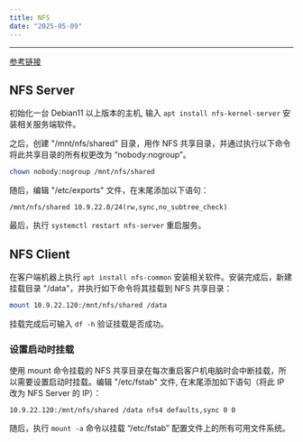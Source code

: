 ```yaml
---
title: NFS
date: "2025-05-09"
---
```


---

[参考链接](https://cn.linux-console.net/?p=30931)

## NFS Server

初始化一台 Debian11 以上版本的主机, 输入 `apt install nfs-kernel-server` 安装相关服务端软件。

之后，创建 "/mnt/nfs/shared" 目录，用作 NFS 共享目录，并通过执行以下命令将此共享目录的所有权更改为 “nobody:nogroup”。

```sh
chown nobody:nogroup /mnt/nfs/shared
```

随后，编辑 "/etc/exports" 文件，在末尾添加以下语句：

```
/mnt/nfs/shared 10.9.22.0/24(rw,sync,no_subtree_check)
```

最后，执行 `systemctl restart nfs-server` 重启服务。

## NFS Client

在客户端机器上执行 `apt install nfs-common` 安装相关软件。安装完成后，新建挂载目录 "/data"，并执行如下命令将其挂载到 NFS 共享目录：

```sh
mount 10.9.22.120:/mnt/nfs/shared /data
```

挂载完成后可输入 `df -h` 验证挂载是否成功。

### 设置启动时挂载

使用 mount 命令挂载的 NFS 共享目录在每次重启客户机电脑时会中断挂载，所以需要设置启动时挂载。编辑 "/etc/fstab" 文件, 在末尾添加如下语句（将此 IP 改为 NFS Server 的 IP）：

```
10.9.22.120:/mnt/nfs/shared /data nfs4 defaults,sync 0 0
```

随后，执行 `mount -a` 命令以挂载 “/etc/fstab” 配置文件上的所有可用文件系统。
